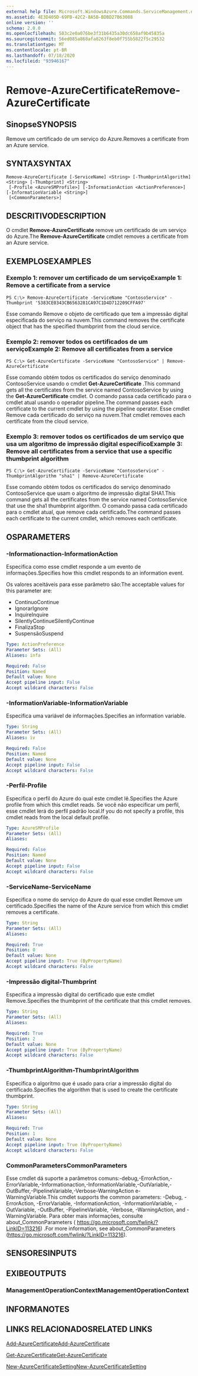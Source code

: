 ```yaml
---
external help file: Microsoft.WindowsAzure.Commands.ServiceManagement.dll-Help.xml
ms.assetid: 4E3D405D-69FB-42C2-8A5B-BDBD27B63088
online version: ''
schema: 2.0.0
ms.openlocfilehash: 503c2e0a076be3f31b6435a30dc658af9b45835a
ms.sourcegitcommit: 56ed085a868afa8263f8eb0f755b5822f5c29532
ms.translationtype: MT
ms.contentlocale: pt-BR
ms.lasthandoff: 07/18/2020
ms.locfileid: "93946167"
---
```

# <span data-ttu-id="25b14-101">Remove-AzureCertificate</span><span class="sxs-lookup"><span data-stu-id="25b14-101">Remove-AzureCertificate</span></span>

## <span data-ttu-id="25b14-102">Sinopse</span><span class="sxs-lookup"><span data-stu-id="25b14-102">SYNOPSIS</span></span>
<span data-ttu-id="25b14-103">Remove um certificado de um serviço do Azure.</span><span class="sxs-lookup"><span data-stu-id="25b14-103">Removes a certificate from an Azure service.</span></span>

## <span data-ttu-id="25b14-104">SYNTAX</span><span class="sxs-lookup"><span data-stu-id="25b14-104">SYNTAX</span></span>

```
Remove-AzureCertificate [-ServiceName] <String> [-ThumbprintAlgorithm] <String> [-Thumbprint] <String>
 [-Profile <AzureSMProfile>] [-InformationAction <ActionPreference>] [-InformationVariable <String>]
 [<CommonParameters>]
```

## <span data-ttu-id="25b14-105">DESCRITIVO</span><span class="sxs-lookup"><span data-stu-id="25b14-105">DESCRIPTION</span></span>
<span data-ttu-id="25b14-106">O cmdlet **Remove-AzureCertificate** remove um certificado de um serviço do Azure.</span><span class="sxs-lookup"><span data-stu-id="25b14-106">The **Remove-AzureCertificate** cmdlet removes a certificate from an Azure service.</span></span>

## <span data-ttu-id="25b14-107">EXEMPLOS</span><span class="sxs-lookup"><span data-stu-id="25b14-107">EXAMPLES</span></span>

### <span data-ttu-id="25b14-108">Exemplo 1: remover um certificado de um serviço</span><span class="sxs-lookup"><span data-stu-id="25b14-108">Example 1: Remove a certificate from a service</span></span>
```
PS C:\> Remove-AzureCertificate -ServiceName "ContosoService" -Thumbprint '5383CE0343CB6563281CA97C1D4D712209CFFA97'
```

<span data-ttu-id="25b14-109">Esse comando Remove o objeto de certificado que tem a impressão digital especificada do serviço na nuvem.</span><span class="sxs-lookup"><span data-stu-id="25b14-109">This command removes the certificate object that has the specified thumbprint from the cloud service.</span></span>

### <span data-ttu-id="25b14-110">Exemplo 2: remover todos os certificados de um serviço</span><span class="sxs-lookup"><span data-stu-id="25b14-110">Example 2: Remove all certificates from a service</span></span>
```
PS C:\> Get-AzureCertificate -ServiceName "ContosoService" | Remove-AzureCertificate
```

<span data-ttu-id="25b14-111">Esse comando obtém todos os certificados do serviço denominado ContosoService usando o cmdlet **Get-AzureCertificate** .</span><span class="sxs-lookup"><span data-stu-id="25b14-111">This command gets all the certificates from the service named ContosoService by using the **Get-AzureCertificate** cmdlet.</span></span>
<span data-ttu-id="25b14-112">O comando passa cada certificado para o cmdlet atual usando o operador pipeline.</span><span class="sxs-lookup"><span data-stu-id="25b14-112">The command passes each certificate to the current cmdlet by using the pipeline operator.</span></span>
<span data-ttu-id="25b14-113">Esse cmdlet Remove cada certificado do serviço na nuvem.</span><span class="sxs-lookup"><span data-stu-id="25b14-113">That cmdlet removes each certificate from the cloud service.</span></span>

### <span data-ttu-id="25b14-114">Exemplo 3: remover todos os certificados de um serviço que usa um algoritmo de impressão digital específico</span><span class="sxs-lookup"><span data-stu-id="25b14-114">Example 3: Remove all certificates from a service that use a specific thumbprint algorithm</span></span>
```
PS C:\> Get-AzureCertificate -ServiceName "ContosoService" -ThumbprintAlgorithm "sha1" | Remove-AzureCertificate
```

<span data-ttu-id="25b14-115">Esse comando obtém todos os certificados do serviço denominado ContosoService que usam o algoritmo de impressão digital SHA1.</span><span class="sxs-lookup"><span data-stu-id="25b14-115">This command gets all the certificates from the service named ContosoService that use the sha1 thumbprint algorithm.</span></span>
<span data-ttu-id="25b14-116">O comando passa cada certificado para o cmdlet atual, que remove cada certificado.</span><span class="sxs-lookup"><span data-stu-id="25b14-116">The command passes each certificate to the current cmdlet, which removes each certificate.</span></span>

## <span data-ttu-id="25b14-117">OS</span><span class="sxs-lookup"><span data-stu-id="25b14-117">PARAMETERS</span></span>

### <span data-ttu-id="25b14-118">-Informationaction</span><span class="sxs-lookup"><span data-stu-id="25b14-118">-InformationAction</span></span>
<span data-ttu-id="25b14-119">Especifica como esse cmdlet responde a um evento de informações.</span><span class="sxs-lookup"><span data-stu-id="25b14-119">Specifies how this cmdlet responds to an information event.</span></span>

<span data-ttu-id="25b14-120">Os valores aceitáveis para esse parâmetro são:</span><span class="sxs-lookup"><span data-stu-id="25b14-120">The acceptable values for this parameter are:</span></span>

- <span data-ttu-id="25b14-121">Contínuo</span><span class="sxs-lookup"><span data-stu-id="25b14-121">Continue</span></span>
- <span data-ttu-id="25b14-122">Ignorar</span><span class="sxs-lookup"><span data-stu-id="25b14-122">Ignore</span></span>
- <span data-ttu-id="25b14-123">Inquire</span><span class="sxs-lookup"><span data-stu-id="25b14-123">Inquire</span></span>
- <span data-ttu-id="25b14-124">SilentlyContinue</span><span class="sxs-lookup"><span data-stu-id="25b14-124">SilentlyContinue</span></span>
- <span data-ttu-id="25b14-125">Finaliza</span><span class="sxs-lookup"><span data-stu-id="25b14-125">Stop</span></span>
- <span data-ttu-id="25b14-126">Suspensão</span><span class="sxs-lookup"><span data-stu-id="25b14-126">Suspend</span></span>

```yaml
Type: ActionPreference
Parameter Sets: (All)
Aliases: infa

Required: False
Position: Named
Default value: None
Accept pipeline input: False
Accept wildcard characters: False
```

### <span data-ttu-id="25b14-127">-InformationVariable</span><span class="sxs-lookup"><span data-stu-id="25b14-127">-InformationVariable</span></span>
<span data-ttu-id="25b14-128">Especifica uma variável de informações.</span><span class="sxs-lookup"><span data-stu-id="25b14-128">Specifies an information variable.</span></span>

```yaml
Type: String
Parameter Sets: (All)
Aliases: iv

Required: False
Position: Named
Default value: None
Accept pipeline input: False
Accept wildcard characters: False
```

### <span data-ttu-id="25b14-129">-Perfil</span><span class="sxs-lookup"><span data-stu-id="25b14-129">-Profile</span></span>
<span data-ttu-id="25b14-130">Especifica o perfil do Azure do qual este cmdlet lê.</span><span class="sxs-lookup"><span data-stu-id="25b14-130">Specifies the Azure profile from which this cmdlet reads.</span></span>
<span data-ttu-id="25b14-131">Se você não especificar um perfil, esse cmdlet lerá do perfil padrão local.</span><span class="sxs-lookup"><span data-stu-id="25b14-131">If you do not specify a profile, this cmdlet reads from the local default profile.</span></span>

```yaml
Type: AzureSMProfile
Parameter Sets: (All)
Aliases: 

Required: False
Position: Named
Default value: None
Accept pipeline input: False
Accept wildcard characters: False
```

### <span data-ttu-id="25b14-132">-ServiceName</span><span class="sxs-lookup"><span data-stu-id="25b14-132">-ServiceName</span></span>
<span data-ttu-id="25b14-133">Especifica o nome do serviço do Azure do qual esse cmdlet Remove um certificado.</span><span class="sxs-lookup"><span data-stu-id="25b14-133">Specifies the name of the Azure service from which this cmdlet removes a certificate.</span></span>

```yaml
Type: String
Parameter Sets: (All)
Aliases: 

Required: True
Position: 0
Default value: None
Accept pipeline input: True (ByPropertyName)
Accept wildcard characters: False
```

### <span data-ttu-id="25b14-134">-Impressão digital</span><span class="sxs-lookup"><span data-stu-id="25b14-134">-Thumbprint</span></span>
<span data-ttu-id="25b14-135">Especifica a impressão digital do certificado que este cmdlet Remove.</span><span class="sxs-lookup"><span data-stu-id="25b14-135">Specifies the thumbprint of the certificate that this cmdlet removes.</span></span>

```yaml
Type: String
Parameter Sets: (All)
Aliases: 

Required: True
Position: 2
Default value: None
Accept pipeline input: True (ByPropertyName)
Accept wildcard characters: False
```

### <span data-ttu-id="25b14-136">-ThumbprintAlgorithm</span><span class="sxs-lookup"><span data-stu-id="25b14-136">-ThumbprintAlgorithm</span></span>
<span data-ttu-id="25b14-137">Especifica o algoritmo que é usado para criar a impressão digital do certificado.</span><span class="sxs-lookup"><span data-stu-id="25b14-137">Specifies the algorithm that is used to create the certificate thumbprint.</span></span>

```yaml
Type: String
Parameter Sets: (All)
Aliases: 

Required: True
Position: 1
Default value: None
Accept pipeline input: True (ByPropertyName)
Accept wildcard characters: False
```

### <span data-ttu-id="25b14-138">CommonParameters</span><span class="sxs-lookup"><span data-stu-id="25b14-138">CommonParameters</span></span>
<span data-ttu-id="25b14-139">Esse cmdlet dá suporte a parâmetros comuns:-debug,-ErrorAction,-ErrorVariable,-Informationaction,-InformationVariable,-OutVariable,-OutBuffer,-PipelineVariable,-Verbose-WarningAction e-WarningVariable.</span><span class="sxs-lookup"><span data-stu-id="25b14-139">This cmdlet supports the common parameters: -Debug, -ErrorAction, -ErrorVariable, -InformationAction, -InformationVariable, -OutVariable, -OutBuffer, -PipelineVariable, -Verbose, -WarningAction, and -WarningVariable.</span></span> <span data-ttu-id="25b14-140">Para obter mais informações, consulte about_CommonParameters ( https://go.microsoft.com/fwlink/?LinkID=113216) .</span><span class="sxs-lookup"><span data-stu-id="25b14-140">For more information, see about_CommonParameters (https://go.microsoft.com/fwlink/?LinkID=113216).</span></span>

## <span data-ttu-id="25b14-141">SENSORES</span><span class="sxs-lookup"><span data-stu-id="25b14-141">INPUTS</span></span>

## <span data-ttu-id="25b14-142">EXIBE</span><span class="sxs-lookup"><span data-stu-id="25b14-142">OUTPUTS</span></span>

### <span data-ttu-id="25b14-143">ManagementOperationContext</span><span class="sxs-lookup"><span data-stu-id="25b14-143">ManagementOperationContext</span></span>

## <span data-ttu-id="25b14-144">INFORMA</span><span class="sxs-lookup"><span data-stu-id="25b14-144">NOTES</span></span>

## <span data-ttu-id="25b14-145">LINKS RELACIONADOS</span><span class="sxs-lookup"><span data-stu-id="25b14-145">RELATED LINKS</span></span>

[<span data-ttu-id="25b14-146">Add-AzureCertificate</span><span class="sxs-lookup"><span data-stu-id="25b14-146">Add-AzureCertificate</span></span>](./Add-AzureCertificate.md)

[<span data-ttu-id="25b14-147">Get-AzureCertificate</span><span class="sxs-lookup"><span data-stu-id="25b14-147">Get-AzureCertificate</span></span>](./Get-AzureCertificate.md)

[<span data-ttu-id="25b14-148">New-AzureCertificateSetting</span><span class="sxs-lookup"><span data-stu-id="25b14-148">New-AzureCertificateSetting</span></span>](./New-AzureCertificateSetting.md)


